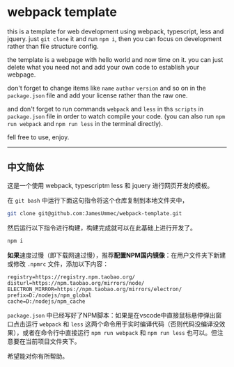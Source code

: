 # webpack template

this is a template for web development using webpack, typescript, less and jquery. just `git clone` it and run `npm i`, then you can focus on development rather than file structure config.

the template is a webpage with hello world and now time on it. you can just delete what you need not and add your own code to establish your webpage.

don't forget to change items like `name` `author` `version` and so on in the `package.json` file and add your license rather than the raw one.

and don't forget to run commands `webpack` and `less` in ths `scripts` in `package.json` file in order to watch compile your code. (you can also run `npm run webpack` and `npm run less` in the terminal directly).

fell free to use, enjoy.

---

## 中文简体

这是一个使用 webpack, typescriptm less 和 jquery 进行网页开发的模板。

在 `git bash` 中运行下面这句指令将这个仓库复制到本地文件夹中，

```bash
git clone git@github.com:JamesUmmec/webpack-template.git
```

然后运行以下指令进行构建，构建完成就可以在此基础上进行开发了。

```bash
npm i
```

**如果**速度过慢（即下载网速过慢），推荐**配置NPM国内镜像**：在用户文件夹下新建或修改 `.npmrc` 文件，添加以下内容：

```npmrc
registry=https://registry.npm.taobao.org/
disturl=https://npm.taobao.org/mirrors/node/
ELECTRON_MIRROR=https://npm.taobao.org/mirrors/electron/
prefix=D:/nodejs/npm_global
cache=D:/nodejs/npm_cache
```

`package.json` 中已经写好了NPM脚本：如果是在vscode中直接鼠标悬停弹出窗口点击运行 `webpack` 和 `less` 这两个命令用于实时编译代码（否则代码没编译没效果），或者在命令行中直接运行 `npm run webpack` 和 `npm run less` 也可以。但注意要在当前项目文件夹下。

希望能对你有所帮助。